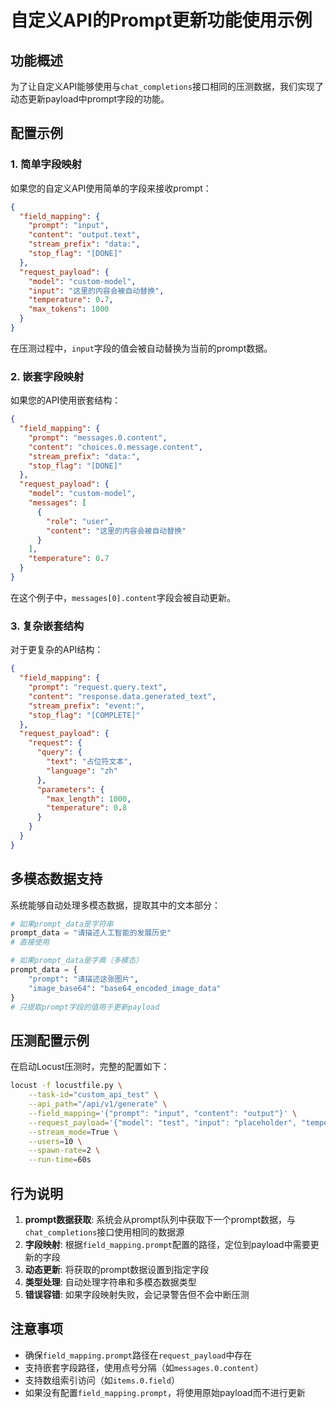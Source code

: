 # 自定义API的Prompt更新功能使用示例

## 功能概述

为了让自定义API能够使用与`chat_completions`接口相同的压测数据，我们实现了动态更新payload中prompt字段的功能。

## 配置示例

### 1. 简单字段映射

如果您的自定义API使用简单的字段来接收prompt：

```json
{
  "field_mapping": {
    "prompt": "input",
    "content": "output.text",
    "stream_prefix": "data:",
    "stop_flag": "[DONE]"
  },
  "request_payload": {
    "model": "custom-model",
    "input": "这里的内容会被自动替换",
    "temperature": 0.7,
    "max_tokens": 1000
  }
}
```

在压测过程中，`input`字段的值会被自动替换为当前的prompt数据。

### 2. 嵌套字段映射

如果您的API使用嵌套结构：

```json
{
  "field_mapping": {
    "prompt": "messages.0.content",
    "content": "choices.0.message.content",
    "stream_prefix": "data:",
    "stop_flag": "[DONE]"
  },
  "request_payload": {
    "model": "custom-model",
    "messages": [
      {
        "role": "user",
        "content": "这里的内容会被自动替换"
      }
    ],
    "temperature": 0.7
  }
}
```

在这个例子中，`messages[0].content`字段会被自动更新。

### 3. 复杂嵌套结构

对于更复杂的API结构：

```json
{
  "field_mapping": {
    "prompt": "request.query.text",
    "content": "response.data.generated_text",
    "stream_prefix": "event:",
    "stop_flag": "[COMPLETE]"
  },
  "request_payload": {
    "request": {
      "query": {
        "text": "占位符文本",
        "language": "zh"
      },
      "parameters": {
        "max_length": 1000,
        "temperature": 0.8
      }
    }
  }
}
```

## 多模态数据支持

系统能够自动处理多模态数据，提取其中的文本部分：

```python
# 如果prompt_data是字符串
prompt_data = "请描述人工智能的发展历史"
# 直接使用

# 如果prompt_data是字典（多模态）
prompt_data = {
    "prompt": "请描述这张图片",
    "image_base64": "base64_encoded_image_data"
}
# 只提取prompt字段的值用于更新payload
```

## 压测配置示例

在启动Locust压测时，完整的配置如下：

```bash
locust -f locustfile.py \
    --task-id="custom_api_test" \
    --api_path="/api/v1/generate" \
    --field_mapping='{"prompt": "input", "content": "output"}' \
    --request_payload='{"model": "test", "input": "placeholder", "temperature": 0.7}' \
    --stream_mode=True \
    --users=10 \
    --spawn-rate=2 \
    --run-time=60s
```

## 行为说明

1. **prompt数据获取**: 系统会从prompt队列中获取下一个prompt数据，与`chat_completions`接口使用相同的数据源
2. **字段映射**: 根据`field_mapping.prompt`配置的路径，定位到payload中需要更新的字段
3. **动态更新**: 将获取的prompt数据设置到指定字段
4. **类型处理**: 自动处理字符串和多模态数据类型
5. **错误容错**: 如果字段映射失败，会记录警告但不会中断压测

## 注意事项

- 确保`field_mapping.prompt`路径在`request_payload`中存在
- 支持嵌套字段路径，使用点号分隔（如`messages.0.content`）
- 支持数组索引访问（如`items.0.field`）
- 如果没有配置`field_mapping.prompt`，将使用原始payload而不进行更新
